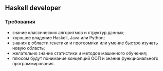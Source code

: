## Haskell developer

### Требования
- знание классических алгоритмов и структур данных;
- хорошее владение Haskell, Java или Python;
- знания в области генетики и протеомики или умение быстро изучать новую область;
- желательно знание статистики и методов машинного обучения;
- плюсом будут понимание концепций ООП и знание функционального программирования.
